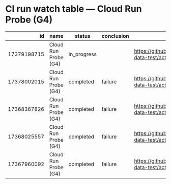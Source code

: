 # CI run watch table — Cloud Run Probe (G4)
|id|name|status|conclusion|url|
|-:|----|------|----------|---|
|17379198715|Cloud Run Probe (G4)|in_progress||https://github.com/Huyen1974/agent-data-test/actions/runs/17379198715|
|17378002015|Cloud Run Probe (G4)|completed|failure|https://github.com/Huyen1974/agent-data-test/actions/runs/17378002015|
|17368367826|Cloud Run Probe (G4)|completed|failure|https://github.com/Huyen1974/agent-data-test/actions/runs/17368367826|
|17368025557|Cloud Run Probe (G4)|completed|failure|https://github.com/Huyen1974/agent-data-test/actions/runs/17368025557|
|17367960092|Cloud Run Probe (G4)|completed|failure|https://github.com/Huyen1974/agent-data-test/actions/runs/17367960092|
